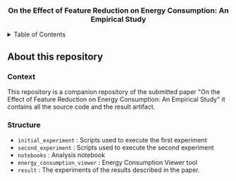 <h3 align="center">On the Effect of Feature Reduction on Energy Consumption: An Empirical Study</h3>



<details>
  <summary>Table of Contents</summary>
  <ol>
    <li>
      <a href="#about-this-repository">About This Repository</a>
      <ul>
        <li><a href="#Context">Context</a></li>
        <li><a href="#Structure">Structure</a></li>
      </ul>
    </li>
    <li>
      <a href="#reproducing-experiments">Reproducing the experiments</a>
    </li>
    <li><a href="#contributing">Contributing</a></li>
    <li><a href="#license">License</a></li>
  </ol>
</details>

<!-- ABOUT THE PROJECT -->
## About this repository
### Context
This repository is a companion repository of the submitted paper "On the Effect of Feature Reduction on Energy Consumption: An Empirical Study" it contains all the source code and the result artifact.

### Structure
* ```initial_experiment``` : Scripts used to execute the first experiment
* ```second_experiment``` : Scripts used to execute the second experiment
* ```notebooks``` : Analysis notebook
* ```energy_consumption_viewer``` : Energy Consumption Viewer tool
* ```result``` : The experiments of the results described in the paper.
